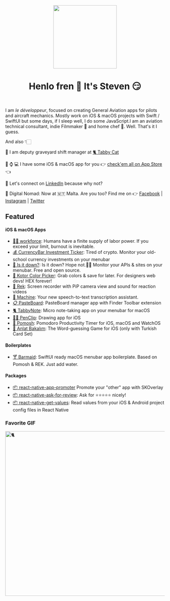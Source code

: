 <div align="center">
	<img src="https://imgur.com/XTV5t6I.png" height="200" />
	<h1>Henlo fren 👋 It's Steven 😏</h1>
	
</div>
<br>

I am <i>le développeur</i>, focused on creating General Aviation apps for pilots and aircraft mechanics. Mostly work on iOS & macOS projects with Swift / SwiftUI but some days, if I sleep well, I do some JavaScript.I am an aviation technical consultant, indie Filmmaker 🎥 and home chef 🔪. Well. That's it I guess.

And also 👇🏻

💼 I am deputy graveyard shift manager at [🐈 Tabby Cat](https://tabbythecat.com) 

📱 ⌚️ 💻 I have some iOS & macOS app for you 👉 [check'em all on App Store](https://apps.apple.com/us/developer/selcuk-dolapci/id1509031121) 👈 

🤔 Let's connect on [LinkedIn](https://www.linkedin.com/in/stevenselcuk/) because why not?

📍 Digital Nomad: Now at 🇲🇹 Malta. Are you too? Find me on  👉 [Facebook](https://www.facebook.com/stewieselcuk/)  | 
[Instagram](https://www.instagram.com/stevenselcuk/) |  [Twitter](https://twitter.com/hevalandsteven)


## Featured

#### iOS & macOS Apps


- [💪🏻 workforce](https://tabbycat.lemonsqueezy.com/checkout/buy/209561c5-c06c-437e-9ece-e3fe83a1bd0d): Humans have a finite supply of labor power. If you exceed your limit, burnout is inevitable. 
- [💰 CurrencyBar Investment Ticker](https://github.com/stevenselcuk/CurrencyBar): Tired of crypto. Monitor your old-school currency investments on your menubar 
- [🤨 Is it down?](https://github.com/stevenselcuk/IsItDown): Is it down? Hope not.🤷‍♂️ Monitor your APIs & sites on your menubar. Free and open source.
- [🌈 Kotor Color Picker](https://apps.apple.com/us/app/kotor-color-picker/id1626508161): Grab colors & save for later. For designers web devs! HEX forever!
- [📼 Rek](https://apps.apple.com/us/app/rek-screen-capture-with-pip/id1543879930): Screen recorder with PiP camera view and sound for reaction videos
- [🤖 Machine](https://github.com/stevenselcuk/Machine): Your new speech-to-text transcription assistant.
- [📋 PasteBoard](https://github.com/stevenselcuk/PasteBoard): PasteBoard manager app with Finder Toolbar extension
- [🐈 TabbyNote](https://apps.apple.com/us/app/tabbynote-micro-note-taking/id1555858947?ref=github): Micro note-taking app on your menubar for macOS
- [✍🏻 PenClip](https://apps.apple.com/us/app/penclip/id1526811408): Drawing app for iOS
- [🍅 Pomosh](https://apps.apple.com/us/app/pomosh/id1515791898): Pomodoro Productivity Timer for iOS, macOS and WatchOS
- [🥳 Anlat Bakalım](https://apps.apple.com/us/app/anlat-bakal%C4%B1m/id1526011547): The Word-guessing Game for iOS (only with Turkish Card Set)

#### Boilerplates

- [🍸 Barmaid](https://github.com/stevenselcuk/Barmaid): SwiftUI ready macOS menubar app boilerplate. Based on Pomosh & REK. Just add water.

#### Packages

- [📦 react-native-app-promoter](https://github.com/stevenselcuk/react-native-app-promoter) Promote your "other" app with SKOverlay
- [📦 react-native-ask-for-review](https://github.com/stevenselcuk/react-native-ask-for-review): Ask for ⭐️⭐️⭐️⭐️⭐️ nicely!
- [📦 react-native-get-values](https://github.com/stevenselcuk/react-native-get-values): Read values from your iOS & Android project config files in React Native


### Favorite GIF

 <img
      src="https://github.com/stevenselcuk/stevenselcuk/blob/master/cat.gif"
      height="520"
      alt="🐈 "
      title="🐈 "
    />


